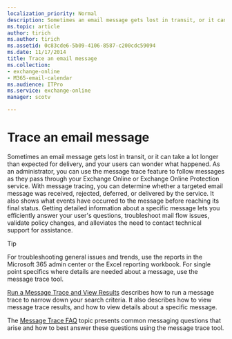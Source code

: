 ```yaml
---
localization_priority: Normal
description: Sometimes an email message gets lost in transit, or it can take a lot longer than expected for delivery, and your users can wonder what happened. As an administrator, you can use the message trace feature to follow messages as they pass through your Exchange Online or Exchange Online Protection service. With message tracing, you can determine whether a targeted email message was received, rejected, deferred, or delivered by the service. It also shows what events have occurred to the message before reaching its final status. Getting detailed information about a specific message lets you efficiently answer your user's questions, troubleshoot mail flow issues, validate policy changes, and alleviates the need to contact technical support for assistance.
ms.topic: article
author: tirich
ms.author: tirich
ms.assetid: 0c83cde6-5b09-4106-8587-c200cdc59094
ms.date: 11/17/2014
title: Trace an email message
ms.collection: 
- exchange-online
- M365-email-calendar
ms.audience: ITPro
ms.service: exchange-online
manager: scotv

---
```


# Trace an email message

Sometimes an email message gets lost in transit, or it can take a lot longer than expected for delivery, and your users can wonder what happened. As an administrator, you can use the message trace feature to follow messages as they pass through your Exchange Online or Exchange Online Protection service. With message tracing, you can determine whether a targeted email message was received, rejected, deferred, or delivered by the service. It also shows what events have occurred to the message before reaching its final status. Getting detailed information about a specific message lets you efficiently answer your user's questions, troubleshoot mail flow issues, validate policy changes, and alleviates the need to contact technical support for assistance.

> [!TIP]
> For troubleshooting general issues and trends, use the reports in the Microsoft 365 admin center or the Excel reporting workbook. For single point specifics where details are needed about a message, use the message trace tool.

[Run a Message Trace and View Results](run-a-message-trace-and-view-results.md) describes how to run a message trace to narrow down your search criteria. It also describes how to view message trace results, and how to view details about a specific message.

The [Message Trace FAQ](message-trace-faq.md) topic presents common messaging questions that arise and how to best answer these questions using the message trace tool.



